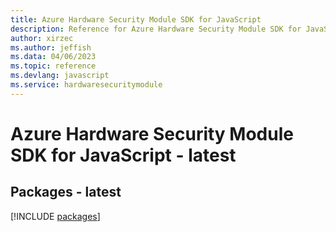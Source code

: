 ```yaml
---
title: Azure Hardware Security Module SDK for JavaScript
description: Reference for Azure Hardware Security Module SDK for JavaScript
author: xirzec
ms.author: jeffish
ms.data: 04/06/2023
ms.topic: reference
ms.devlang: javascript
ms.service: hardwaresecuritymodule
---
```

# Azure Hardware Security Module SDK for JavaScript - latest
## Packages - latest
[!INCLUDE [packages](hardware-security-module-index.md)]